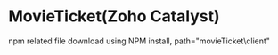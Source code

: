 # MovieTicket(Zoho Catalyst)
npm related file download using NPM install, path="movieTicket\client"
